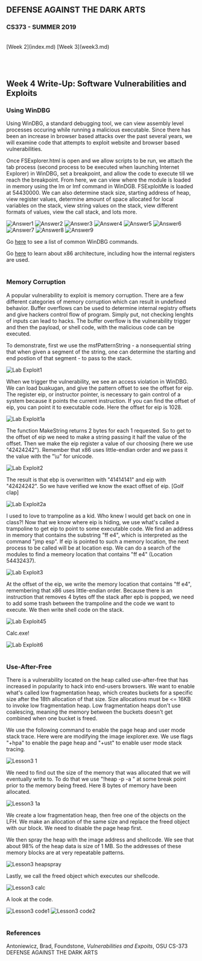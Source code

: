 
## DEFENSE AGAINST THE DARK ARTS
### CS373 - SUMMER 2019
<br>
[Week 2](index.md)  [Week 3](week3.md)

<br><br>
## Week 4 Write-Up:  Software Vulnerabilities and Exploits

### Using WinDBG

Using WinDBG, a standard debugging tool, we can view assembly level processes occuring while running a malicious executable. Since there has been an increase in browser based attacks over the past several years, we will examine code that attempts to exploit website and browser based vulnerabilities.

Once FSExplorer.html is open and we allow scripts to be run, we attach the tab process (second process to be executed when launching Internet Explorer) in WinDBG, set a breakpoint, and allow the code to execute till we reach the breakpoint. From here, we can view where the module is loaded in memory using the lm or lmf command in WinDGB. FSExploitMe is loaded at 54430000. We can also determine stack size, starting address of heap, view register values, determine amount of space allocated for local variables on the stack, view string values on the stack, view different formats of values, view the call stack, and lots more.

![Answer1](FSExploitMe_1.JPG)
![Answer2](FSExploitMe_2.JPG)
![Answer3](FSExploitMe_3.JPG)
![Answer4](FSExploitMe_4.JPG)
![Answer5](FSExploitMe_5.JPG)
![Answer6](FSExploitMe_6.JPG)
![Answer7](FSExploitMe_7.JPG)
![Answer8](FSExploitMe_8.JPG)
![Answer9](FSExploitMe_9.JPG)
<br>

Go [here](http://windbg.info/doc/1-common-cmds.html) to see a list of common WinDBG commands.

Go [here](https://docs.microsoft.com/en-us/windows-hardware/drivers/debugger/x86-architecture) to learn about x86 architecture, including how the internal registers are used.
<br><br>

### Memory Corruption

A popular vulnerability to exploit is memory corruption. There are a few different categories of memory corruption which can result in undefined behavior. Buffer overflows can be used to determine internal registry offsets and give hackers control flow of program. Simply put, not checking lenghts of inputs can lead to hacks. The buffer overflow is the vulnerability trigger and then the payload, or shell code, with the malicious code can be executed.

To demonstrate, first we use the msfPatternString - a nonsequential string that when given a segment of the string, one can determine the starting and end postion of that segment - to pass to the stack.

![Lab Exploit1](L2_Exploit_1step.JPG)
<br>

When we trigger the vulnerability, we see an access violation in WinDBG. We can load buakugan, and give the pattern offset to see the offset for eip. The register eip, or instructor pointer, is necessary to gain control of a system because it points the current instruction. If you can find the offset of eip, you can point it to executable code. Here the offset for eip is 1028.

![Lab Exploit1a](L2_Exploit_1a.JPG)
<br>

The function MakeString returns 2 bytes for each 1 requested. So to get to the offset of eip we need to make a string passing it half the value of the offset. Then we make the eip register a value of our choosing (here we use "42424242"). Remember that x86 uses little-endian order and we pass it the value with the "\u" for unicode.

![Lab Exploit2](L2_Exploit_2step.JPG)
<br>

The result is that ebp is overwritten with "41414141" and eip with "42424242". So we have verified we know the exact offset of eip. [Golf clap]

![Lab Exploit2a](L2_Exploit_2result.JPG)
<br>

I used to love to trampoline as a kid. Who knew I would get back on one in class?! Now that we know where eip is hiding, we use what's called a trampoline to get eip to point to some executable code. We find an address in memory that contains the substring "ff e4", which is interpreted as the command "jmp esp". If eip is pointed to such a memory location, the next process to be called will be at location esp. 
We can do a search of the modules to find a memeory location that contains "ff e4" (Location 54432437).

![Lab Exploit3](L2_Exploit_3a.JPG)
<br>

At the offset of the eip, we write the memory location that contains "ff e4", remembering that x86 uses little-endian order. Because there is an instruction that removes 4 bytes off the stack after epb is popped, we need to add some trash between the trampoline and the code we want to execute. We then write shell code on the stack.

![Lab Exploit45](L2_Exploit_45code.JPG)
<br>

Calc.exe! 

![Lab Exploit6](L2_Exploit_6.JPG)
<br><br>

### Use-After-Free

There is a vulnerability located on the heap called use-after-free that has increased in popularity to hack into end-users browsers. We want to enable what's called low fragmentation heap, which creates buckets for a specific size after the 18th allocation of that size. Size allocations must be <= 16KB to invoke low fragmentation heap. Low fragmentation heaps don't use coalescing, meaning the memory between the buckets doesn't get combined when one bucket is freed.

We use the following command to enable the page heap and user mode stack trace. Here were are modifying the image iexplorer.exe. We use flags "+hpa" to enable the page heap and "+ust" to enable user mode stack tracing.

![Lesson3 1](L3_1.JPG)
<br>

We need to find out the size of the memory that was allocated that we will eventually write to. To do that we use "!heap -p -a <register>" at some break point prior to the memory being freed. Here 8 bytes of memory have been allocated.
  
![Lesson3 1a](L3_1a.JPG)
<br>

We create a low fragmentation heap, then free one of the objects on the LFH. We make an allocation of the same size and replace the freed object with our block. We need to disable the page heap first. 

We then spray the heap with the image address and shellcode. We see that about 98% of the heap data is size of 1 MB. So the addresses of these memory blocks are at very repeatable patterns. 

![Lesson3 heapspray](L3_heapspray.JPG)
<br>

Lastly, we call the freed object which executes our shellcode.

![Lesson3 calc](L3_calc.JPG)
<br>

A look at the code.

![Lesson3 code1](L3code1.JPG)
![Lesson3 code2](L3code2.JPG)
<br><br>


### References
Antoniewicz, Brad, Foundstone, *Vulnerabilities and Expoits*, OSU CS-373 DEFENSE AGAINST THE DARK ARTS

